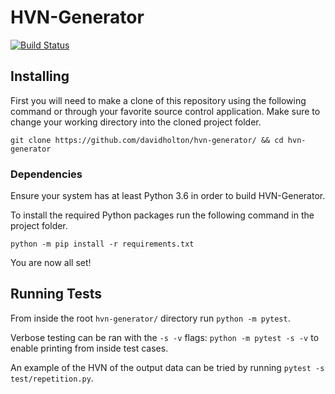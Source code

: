 # HVN-Generator
[![Build Status](https://travis-ci.com/davidholton/hvn-generator.svg?branch=main)](https://travis-ci.com/davidholton/hvn-generator)

## Installing
First you will need to make a clone of this repository using the following command or through your favorite source control application. Make sure to change your working directory into the cloned project folder.

`git clone https://github.com/davidholton/hvn-generator/ && cd hvn-generator`

### Dependencies
Ensure your system has at least Python 3.6 in order to build HVN-Generator.

To install the required Python packages run the following command in the project folder.

`python -m pip install -r requirements.txt`

You are now all set!

## Running Tests
From inside the root `hvn-generator/` directory run `python -m pytest`.

Verbose testing can be ran with the `-s -v` flags: `python -m pytest -s -v` to enable printing from inside test cases.

An example of the HVN of the output data can be tried by running `pytest -s test/repetition.py`.
